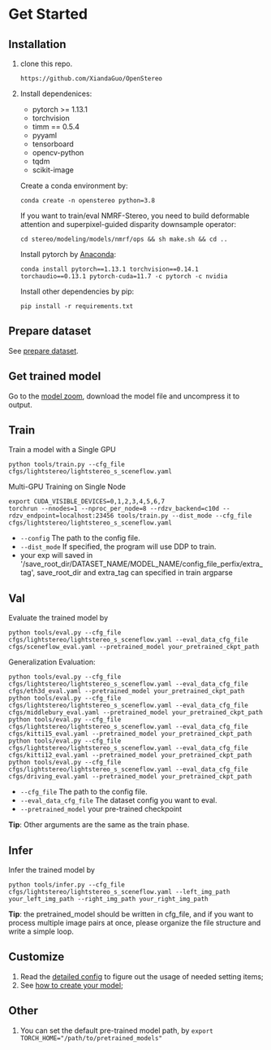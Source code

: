 # Get Started

## Installation

1. clone this repo.
    ```
    https://github.com/XiandaGuo/OpenStereo
    ```
2. Install dependenices:
    - pytorch >= 1.13.1
    - torchvision
    - timm == 0.5.4
    - pyyaml
    - tensorboard
    - opencv-python
    - tqdm
    - scikit-image

   Create a conda environment by:
   ```
   conda create -n openstereo python=3.8 
   ```
   
   If you want to train/eval NMRF-Stereo, you need to build deformable attention and superpixel-guided disparity downsample operator:
   ```
   cd stereo/modeling/models/nmrf/ops && sh make.sh && cd ..
   ```
   
   Install pytorch by [Anaconda](https://pytorch.org/get-started/locally/):
   ```
   conda install pytorch==1.13.1 torchvision==0.14.1 torchaudio==0.13.1 pytorch-cuda=11.7 -c pytorch -c nvidia
   ```
   Install other dependencies by pip:
   ```
   pip install -r requirements.txt
   ```

## Prepare dataset

See [prepare dataset](2.prepare_dataset.md).

## Get trained model

Go to the [model zoom](1.model_zoo.md), download the model file and uncompress it to output.

## Train

Train a model with a Single GPU
```
python tools/train.py --cfg_file cfgs/lightstereo/lightstereo_s_sceneflow.yaml
```
Multi-GPU Training on Single Node
```
export CUDA_VISIBLE_DEVICES=0,1,2,3,4,5,6,7
torchrun --nnodes=1 --nproc_per_node=8 --rdzv_backend=c10d --rdzv_endpoint=localhost:23456 tools/train.py --dist_mode --cfg_file cfgs/lightstereo/lightstereo_s_sceneflow.yaml
```

- `--config` The path to the config file.
- `--dist_mode` If specified, the program will use DDP to train.
- your exp will saved in '/save_root_dir/DATASET_NAME/MODEL_NAME/config_file_perfix/extra_tag', save_root_dir and extra_tag can specified in train argparse

## Val

Evaluate the trained model by
```
python tools/eval.py --cfg_file cfgs/lightstereo/lightstereo_s_sceneflow.yaml --eval_data_cfg_file cfgs/sceneflow_eval.yaml --pretrained_model your_pretrained_ckpt_path
```
Generalization Evaluation:
```
python tools/eval.py --cfg_file cfgs/lightstereo/lightstereo_s_sceneflow.yaml --eval_data_cfg_file cfgs/eth3d_eval.yaml --pretrained_model your_pretrained_ckpt_path
python tools/eval.py --cfg_file cfgs/lightstereo/lightstereo_s_sceneflow.yaml --eval_data_cfg_file cfgs/middlebury_eval.yaml --pretrained_model your_pretrained_ckpt_path
python tools/eval.py --cfg_file cfgs/lightstereo/lightstereo_s_sceneflow.yaml --eval_data_cfg_file cfgs/kitti15_eval.yaml --pretrained_model your_pretrained_ckpt_path
python tools/eval.py --cfg_file cfgs/lightstereo/lightstereo_s_sceneflow.yaml --eval_data_cfg_file cfgs/kitti12_eval.yaml --pretrained_model your_pretrained_ckpt_path
python tools/eval.py --cfg_file cfgs/lightstereo/lightstereo_s_sceneflow.yaml --eval_data_cfg_file cfgs/driving_eval.yaml --pretrained_model your_pretrained_ckpt_path
```

- `--cfg_file` The path to the config file.
- `--eval_data_cfg_file` The dataset config you want to eval.
- `--pretrained_model` your pre-trained checkpoint

**Tip**: Other arguments are the same as the train phase.

## Infer

Infer the trained model by
```
python tools/infer.py --cfg_file cfgs/lightstereo/lightstereo_s_sceneflow.yaml --left_img_path your_left_img_path --right_img_path your_right_img_path
```
**Tip**: the pretrained_model should be written in cfg_file, and if you want to process multiple image pairs at once, please organize the file structure and write a simple loop.


## Customize

1. Read the [detailed config](3.detailed_config.md) to figure out the usage of needed setting items;
2. See [how to create your model](4.how_to_create_your_model.md);

## Other
1. You can set the default pre-trained model path, by `export TORCH_HOME="/path/to/pretrained_models"`
